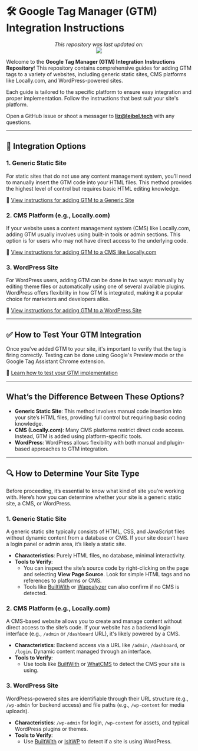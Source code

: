 # 🛠️ Google Tag Manager (GTM) Integration Instructions



<p align="center">
  <i>This repository was last updated on:</i> <br>
  <img src="https://img.shields.io/github/last-commit/EleibelIU/GTM-Instructions.svg">
</p>


Welcome to the **Google Tag Manager (GTM) Integration Instructions Repository**! This repository contains comprehensive guides for adding GTM tags to a variety of websites, including generic static sites, CMS platforms like Locally.com, and WordPress-powered sites.

Each guide is tailored to the specific platform to ensure easy integration and proper implementation. Follow the instructions that best suit your site's platform.

Open a GitHub issue or shoot a messager to **liz@leibel.tech** with any questions. 

---

## 📂 Integration Options

### 1. **Generic Static Site**
For static sites that do not use any content management system, you’ll need to manually insert the GTM code into your HTML files. This method provides the highest level of control but requires basic HTML editing knowledge.

🔗 [View instructions for adding GTM to a Generic Site](Generic.md)

### 2. **CMS Platform (e.g., Locally.com)**
If your website uses a content management system (CMS) like Locally.com, adding GTM usually involves using built-in tools or admin sections. This option is for users who may not have direct access to the underlying code.

🔗 [View instructions for adding GTM to a CMS like Locally.com](CMS.md)

### 3. **WordPress Site**
For WordPress users, adding GTM can be done in two ways: manually by editing theme files or automatically using one of several available plugins. WordPress offers flexibility in how GTM is integrated, making it a popular choice for marketers and developers alike.

🔗 [View instructions for adding GTM to a WordPress Site](Wp.md)

---

## ✅ How to Test Your GTM Integration

Once you've added GTM to your site, it's important to verify that the tag is firing correctly. Testing can be done using Google's Preview mode or the Google Tag Assistant Chrome extension. 

🔗 [Learn how to test your GTM implementation](test.md)

---

## What’s the Difference Between These Options?

- **Generic Static Site**: This method involves manual code insertion into your site’s HTML files, providing full control but requiring basic coding knowledge.
- **CMS (Locally.com)**: Many CMS platforms restrict direct code access. Instead, GTM is added using platform-specific tools.
- **WordPress**: WordPress allows flexibility with both manual and plugin-based approaches to GTM integration.

---

## 🔍 How to Determine Your Site Type

Before proceeding, it’s essential to know what kind of site you're working with. Here’s how you can determine whether your site is a generic static site, a CMS, or WordPress.

### 1. **Generic Static Site**
A generic static site typically consists of HTML, CSS, and JavaScript files without dynamic content from a database or CMS. If your site doesn’t have a login panel or admin area, it’s likely a static site.
- **Characteristics**: Purely HTML files, no database, minimal interactivity.
- **Tools to Verify**: 
  - You can inspect the site’s source code by right-clicking on the page and selecting **View Page Source**. Look for simple HTML tags and no references to platforms or CMS.
  - Tools like [BuiltWith](https://builtwith.com/) or [Wappalyzer](https://www.wappalyzer.com/) can also confirm if no CMS is detected.

### 2. **CMS Platform (e.g., Locally.com)**
A CMS-based website allows you to create and manage content without direct access to the site’s code. If your website has a backend login interface (e.g., `/admin` or `/dashboard` URL), it's likely powered by a CMS.
- **Characteristics**: Backend access via a URL like `/admin`, `/dashboard`, or `/login`. Dynamic content managed through an interface.
- **Tools to Verify**:
  - Use tools like [BuiltWith](https://builtwith.com/) or [WhatCMS](https://whatcms.org/) to detect the CMS your site is using.

### 3. **WordPress Site**
WordPress-powered sites are identifiable through their URL structure (e.g., `/wp-admin` for backend access) and file paths (e.g., `/wp-content` for media uploads).
- **Characteristics**: `/wp-admin` for login, `/wp-content` for assets, and typical WordPress plugins or themes.
- **Tools to Verify**: 
  - Use [BuiltWith](https://builtwith.com/) or [IsItWP](https://www.isitwp.com/) to detect if a site is using WordPress.

